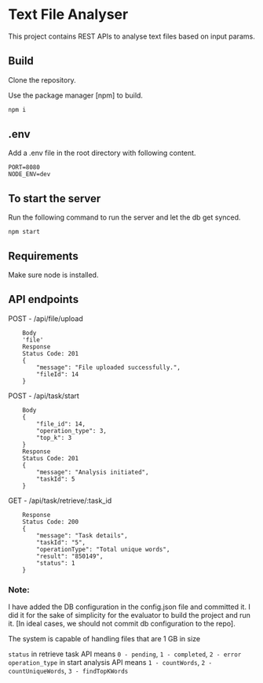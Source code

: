 # Text File Analyser

This project contains REST APIs to analyse text files based on input params.

## Build

Clone the repository.

Use the package manager [npm] to build.

```bash
npm i
```

## .env

Add a .env file in the root directory with following content.

```
PORT=8080
NODE_ENV=dev
```

## To start the server


Run the following command to run the server and let the db get synced.

```
npm start
```

## Requirements

Make sure node is installed.


## API endpoints

POST - /api/file/upload
```
    Body
    'file'
    Response 
    Status Code: 201
    {
        "message": "File uploaded successfully.",
        "fileId": 14
    }
```

POST - /api/task/start
```
    Body
    {
        "file_id": 14,
        "operation_type": 3,
        "top_k": 3
    }
    Response 
    Status Code: 201
    {
        "message": "Analysis initiated",
        "taskId": 5
    }
```

GET - /api/task/retrieve/:task_id
```
    Response 
    Status Code: 200
    {
        "message": "Task details",
        "taskId": "5",
        "operationType": "Total unique words",
        "result": "850149",
        "status": 1
    }
```

 ### Note: 
I have added the DB configuration in the config.json file and committed it. I did it for the sake of simplicity for the evaluator to build the project and run it. [In ideal cases, we should not commit db configuration to the repo].

The system is capable of handling files that are 1 GB in size

`status` in retrieve task API means `0 - pending`, `1 - completed`, `2 - error`
`operation_type` in start analysis API means `1 - countWords`, `2 - countUniqueWords`, `3 - findTopKWords`
